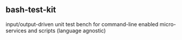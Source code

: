 bash-test-kit
---
input/output-driven unit test bench for command-line enabled micro-services and scripts (language agnostic)
